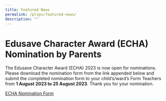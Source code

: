 ```yaml
---
title: Featured News
permalink: /plvps/featured-news/
description: ""
---
```

# Edusave Character Award (ECHA) Nomination by Parents



The Edusave Character Award (ECHA) 2023 is now open for nominations. Please download the nomination form from the link appended below and submit the completed nomination form to your child’s/ward’s Form Teachers from **1 August 2023 to 25 August 2023**. Thank you for your nomination.

[ECHA Nomination Form](/files/For%20Parents%20(2023)/1a_echa_parents.pdf)